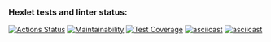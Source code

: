 ### Hexlet tests and linter status:
[![Actions Status](https://github.com/Lekopin13/java-project-61/workflows/hexlet-check/badge.svg)](https://github.com/Lekopin13/java-project-61/actions)
[![Maintainability](https://api.codeclimate.com/v1/badges/bc953fb0ab378995dab3/maintainability)](https://github.com/Lekopin13/java-project-61/actions)
[![Test Coverage](https://api.codeclimate.com/v1/badges/bc953fb0ab378995dab3/test_coverage)](https://github.com/Lekopin13/java-project-61/actions)
[![asciicast](https://asciinema.org/a/wHLOIpXrdyW4tfS51HBwcDvKr.svg)](https://asciinema.org/a/wHLOIpXrdyW4tfS51HBwcDvKr)
[![asciicast](https://asciinema.org/a/nQwbmdJpJM80iVpmTdQW6oBiv.svg)](https://asciinema.org/a/nQwbmdJpJM80iVpmTdQW6oBiv)

